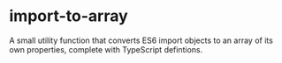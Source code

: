 # import-to-array
A small utility function that converts ES6 import objects to an array of its own properties, complete with TypeScript defintions.
